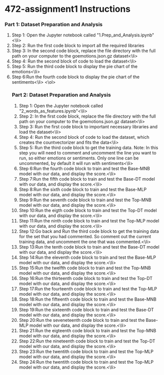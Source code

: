 # 472-assignment1 Instructions

### Part 1: Dataset Preparation and Analysis

<ol>
  <li>Step 1: Open the Jupyter notebook called "1.Prep_and_Analysis.ipynb"<\li>
  <li>Step 2: Run the first code block to import all the required libraries
  <li>Step 3: In the second code block, replace the file directory with the full path on your computer to the goemotions.json.gz dataset<\li>
  <li>Step 4: Run the second block of code to load the dataset<\li>
  <li>Step 5: Run the third code block to display the pie chart of the emotions<\li>
  <li>Step 6:Run the fourth code block to display the pie chart of the sentiments<\li>
 <\ol>


### Part 2: Dataset Preparation and Analysis

<ol>
  <li>Step 1: Open the Jupyter notebook called "2_words_as_features.ipynb"<\li>
  <li>Step 2: In the first code block, replace the file directory with the full path on your computer to the goemotions.json.gz dataset<\li>
  <li>Step 3: Run the first code block to important necessary libraries and load the dataset<\li>
  <li>Step 4: Run the second block of code to load the dataset, which creates the countvectorizer and fits the data<\li>
  <li>Step 5: Run the third code block to get the training data. Note: In this step you will need to comment and uncomment the line you want to run, so either emotions or sentiments. Only one line can be uncommented, by default it will run with sentiments<\li>
  <li>Step 6:Run the fourth code block to train and test the Base-MNB model with our data, and display the score.<\li>
  <li>Step 7:Run the fifth code block to train and test the Base-DT model with our data, and display the score.<\li>
  <li>Step 8:Run the sixth code block to train and test the Base-MLP model with our data, and display the score.<\li>
  <li>Step 9:Run the seventh code block to train and test the Top-MNB model with our data, and display the score.<\li>
  <li>Step 10:Run the eigth code block to train and test the Top-DT model with our data, and display the score.<\li>
  <li>Step 11:Run the ninth code block to train and test the Top-MLP model with our data, and display the score.<\li>
  <li>Step 12:Go back and Run the third code block to get the training data for the set that you had commented. So comment out the current training data, and uncomment the one that was commented.<\li>
  <li>Step 13:Run the tenth code block to train and test the Base-DT model with our data, and display the score.<\li>
  <li>Step 14:Run the eleventh code block to train and test the Base-MLP model with our data, and display the score.<\li>
  <li>Step 15:Run the twelfth code block to train and test the Top-MNB model with our data, and display the score.<\li>
  <li>Step 16:Run the thirteenth code block to train and test the Top-DT model with our data, and display the score.<\li>
  <li>Step 17:Run the fourteenth code block to train and test the Top-MLP model with our data, and display the score.<\li>
  <li>Step 18:Run the fifteenth code block to train and test the Base-MNB model with our data, and display the score.<\li>
  <li>Step 19:Run the sixteenth code block to train and test the Base-DT model with our data, and display the score.<\li>
  <li>Step 20:Run the seveneteenth code block to train and test the Base-MLP model with our data, and display the score.<\li>
  <li>Step 21:Run the eigteenth code block to train and test the Top-MNB model with our data, and display the score.<\li>
  <li>Step 22:Run the nineteenth code block to train and test the Top-DT model with our data, and display the score.<\li>
  <li>Step 23:Run the twentith code block to train and test the Top-MLP model with our data, and display the score.<\li>
  <li>Step 24:Run the twentith code block to train and test the Top-MLP model with our data, and display the score.<\li>
